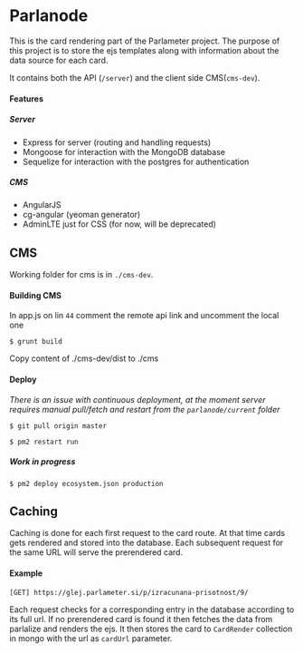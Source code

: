 # Parlanode

This is the card rendering part of the Parlameter project. The purpose of this project is to store the ejs templates along with information about the data source for each card.

It contains both the API (`/server`) and the client side CMS(`cms-dev`).

#### Features

##### Server

* Express for server (routing and handling requests)
* Mongoose for interaction with the MongoDB database
* Sequelize for interaction with the postgres for authentication

##### CMS

* AngularJS
* cg-angular (yeoman generator)
* AdminLTE just for CSS (for now, will be deprecated)

## CMS

Working folder for cms is in ```./cms-dev```.

#### Building CMS

In app.js on lin ```44``` comment the remote api link and uncomment the local one

```
$ grunt build
```

Copy content of ./cms-dev/dist to ./cms

#### Deploy

*There is an issue with continuous deployment, at the moment server requires manual pull/fetch and restart from the `parlanode/current` folder*
```
$ git pull origin master
```
```
$ pm2 restart run
```

##### Work in progress

```
$ pm2 deploy ecosystem.json production
```

## Caching

Caching is done for each first request to the card route. At that time cards gets rendered and stored into the database. Each subsequent request for the same URL will serve the prerendered card.

#### Example
```
[GET] https://glej.parlameter.si/p/izracunana-prisotnost/9/
```

Each request checks for a corresponding entry in the database according to its full url. If no prerendered card is found it then fetches the data from parlalize and renders the ejs. It then stores the card to `CardRender` collection in mongo with the url as `cardUrl` parameter.

